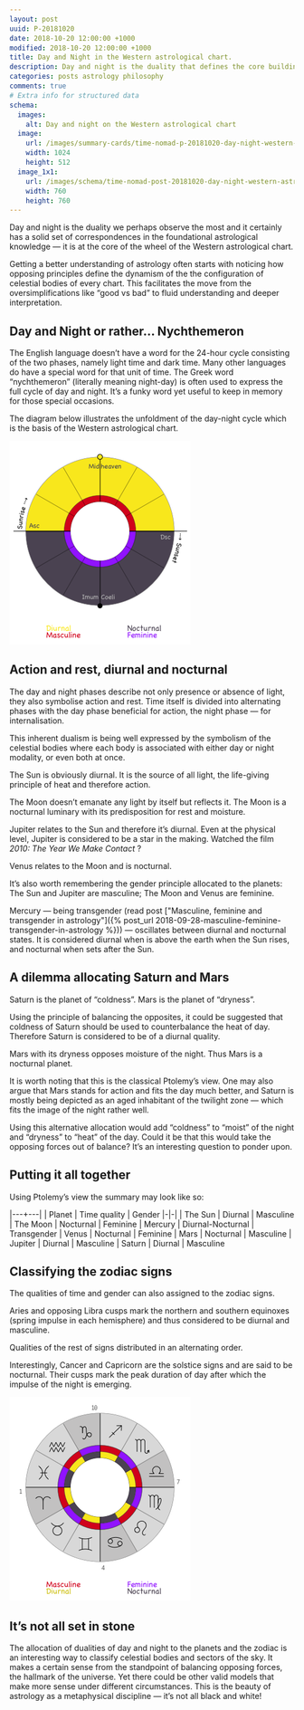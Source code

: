 ```yaml
---
layout: post
uuid: P-20181020
date: 2018-10-20 12:00:00 +1000
modified: 2018-10-20 12:00:00 +1000
title: Day and Night in the Western astrological chart.
description: Day and night is the duality that defines the core building blocks in the construction of the wheel of the Western astrological chart.
categories: posts astrology philosophy
comments: true
# Extra info for structured data
schema:
  images:
    alt: Day and night on the Western astrological chart
  image:
    url: /images/summary-cards/time-nomad-p-20181020-day-night-western-astrology.jpg
    width: 1024
    height: 512
  image_1x1:
    url: /images/schema/time-nomad-post-20181020-day-night-western-astrology-1x1.jpg
    width: 760
    height: 760
---
```


Day and night is the duality we perhaps observe the most and it certainly has a solid set of correspondences in the foundational astrological knowledge — it is at the core of the wheel of the Western astrological chart.

Getting a better understanding of astrology often starts with noticing how opposing principles define the dynamism of the  the configuration of celestial bodies of every chart. This facilitates the move from the oversimplifications like “good vs bad” to fluid understanding and deeper interpretation.

## Day and Night or rather…  Nychthemeron

The English language doesn’t have a word for the 24-hour cycle consisting of the two phases, namely light time and dark time. Many other languages do have a special word for that unit of time. The Greek word “nychthemeron” (literally meaning night-day) is often used to express the full cycle of day and night. It’s a funky word yet useful to keep in memory for those special occasions.

The diagram below illustrates the unfoldment of the day-night cycle which is the basis of the Western astrological chart.

![Day and night division is the foundation of the Western chart](/images/illustrations/time-nomad-fig-day-night-astrology-wheel.png "Day and night division is the foundation of the Western chart")

## Action and rest, diurnal and nocturnal

The day and night phases describe not only presence or absence of light, they also symbolise action and rest. Time itself is divided into alternating phases with the day phase beneficial for action, the night phase — for internalisation.

This inherent dualism is being well expressed by the symbolism of the celestial bodies where each body is associated with either day or night modality, or even both at once.

The Sun is obviously diurnal. It is the source of all light, the life-giving principle of heat and therefore action.

The Moon doesn’t emanate any light by itself but reflects it. The Moon is a nocturnal luminary with its predisposition for rest and moisture. 

Jupiter relates to the Sun and therefore it’s diurnal. Even at the physical level, Jupiter is considered to be a star in the making. Watched the film *2010: The Year We Make Contact* ?

Venus relates to the Moon and is nocturnal.

It’s also worth remembering the gender principle allocated to the planets: The Sun and Jupiter are masculine; The Moon and Venus are feminine.

Mercury — being transgender (read post ["Masculine, feminine and transgender in astrology"]({% post_url 2018-09-28-masculine-feminine-transgender-in-astrology %})) — oscillates between diurnal and nocturnal states. It is considered diurnal when is above the earth when the Sun rises, and nocturnal when sets after the Sun.

## A dilemma allocating Saturn and Mars

Saturn is the planet of “coldness”. Mars is the planet of “dryness”.

Using the principle of balancing the opposites, it could be suggested that coldness of Saturn should be used to counterbalance the heat of day. Therefore Saturn is considered to be of a diurnal quality.

Mars with its dryness opposes moisture of the night. Thus Mars is a nocturnal planet.

It is worth noting that this is the classical Ptolemy’s view. One may also argue that Mars stands for action and fits the day much better, and Saturn is mostly being depicted as an aged inhabitant of the twilight zone — which fits the image of the night rather well.

Using this alternative allocation would add “coldness” to “moist” of the night and “dryness” to “heat” of the day. Could it be that this would take the opposing forces out of balance? It’s an interesting question to ponder upon.

## Putting it all together

Using Ptolemy’s view the summary may look like so:

|---+---|
| Planet | Time quality | Gender
|-|-|
| The Sun | Diurnal | Masculine
| The Moon | Nocturnal | Feminine
| Mercury | Diurnal-Nocturnal | Transgender
| Venus | Nocturnal | Feminine
| Mars | Nocturnal | Masculine
| Jupiter | Diurnal | Masculine
| Saturn | Diurnal | Masculine

## Classifying the zodiac signs

The qualities of time and gender can also assigned to the zodiac signs.

Aries and opposing Libra cusps mark the northern and southern equinoxes (spring impulse in each hemisphere) and thus considered to be diurnal and masculine.

Qualities of the rest of signs distributed in an alternating order.

Interestingly, Cancer and Capricorn are the solstice signs and are said to be nocturnal. Their cusps mark the peak duration of day after which the impulse of the night is emerging.

![Day and night principles in the zodiac](/images/illustrations/time-nomad-fig-zodiac-gender.png "Day and night principles in the zodiac")

## It’s not all set in stone

The allocation of dualities of day and night to the planets and the zodiac is an interesting way to classify celestial bodies and sectors of the sky. It makes a certain sense from the standpoint of balancing opposing forces, the hallmark of the universe. Yet there could be other valid models that make more sense under different circumstances. This is the beauty of astrology as a metaphysical discipline — it’s not all black and white!
